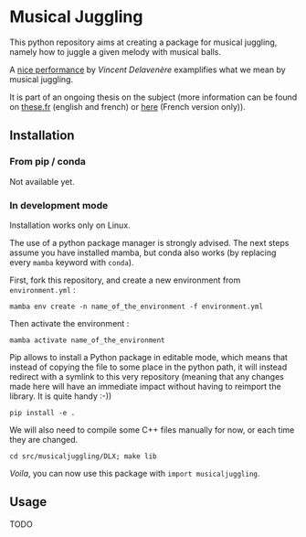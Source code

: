 # Musical Juggling

This python repository aims at creating a package for musical juggling, namely how to juggle a given melody with musical balls.

A [nice performance](https://www.youtube.com/watch?v=FA5YuMTd6h0) by *Vincent Delavenère* examplifies what we mean by musical juggling.

It is part of an ongoing thesis on the subject (more information can be found on [these.fr](https://www.theses.fr/s3667420) (english and french) or [here](https://codimd.math.cnrs.fr/Thduti3KRPesQfSnio5kyw) (French version only)).

## Installation

### From pip / conda

Not available yet.

### In development mode

Installation works only on Linux.

The use of a python package manager is strongly advised. The next steps assume you have installed mamba, but conda also works (by replacing every `mamba` keyword with `conda`).

First, fork this repository, and create a new environment from `environment.yml` :

```
mamba env create -n name_of_the_environment -f environment.yml
```

Then activate the environment :

```
mamba activate name_of_the_environment
```

Pip allows to install a Python package in editable mode, which means that instead of copying the file to some place in the python path, it will instead redirect with a symlink to this very repository (meaning that any changes made here will have an immediate impact without having to reimport the library. It is quite handy :-))

```
pip install -e .
```

We will also need to compile some C++ files manually for now, or each time they are changed.

```
cd src/musicaljuggling/DLX; make lib
```

*Voila*, you can now use this package with `import musicaljuggling`.

## Usage

TODO